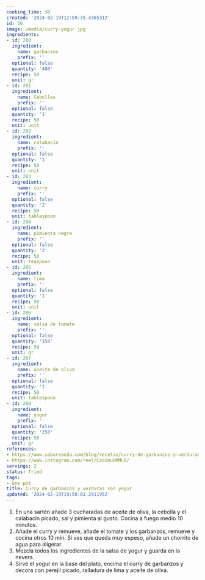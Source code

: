 ```yaml
---
cooking_time: 30
created: '2024-02-19T12:59:35.436531Z'
id: 50
image: /media/curry-yogur.jpg
ingredients:
- id: 280
  ingredient:
    name: garbanzos
    prefix: ''
  optional: false
  quantity: '400'
  recipe: 50
  unit: gr
- id: 281
  ingredient:
    name: Cebollas
    prefix: ''
  optional: false
  quantity: '1'
  recipe: 50
  unit: unit
- id: 282
  ingredient:
    name: calabacin
    prefix: ''
  optional: false
  quantity: '1'
  recipe: 50
  unit: unit
- id: 283
  ingredient:
    name: curry
    prefix: ''
  optional: false
  quantity: '2'
  recipe: 50
  unit: tablespoon
- id: 284
  ingredient:
    name: pimienta negra
    prefix: ''
  optional: false
  quantity: '2'
  recipe: 50
  unit: teaspoon
- id: 285
  ingredient:
    name: lima
    prefix: ''
  optional: false
  quantity: '1'
  recipe: 50
  unit: unit
- id: 286
  ingredient:
    name: salsa de tomate
    prefix: ''
  optional: false
  quantity: '350'
  recipe: 50
  unit: gr
- id: 287
  ingredient:
    name: aceite de oliva
    prefix: ''
  optional: false
  quantity: '1'
  recipe: 50
  unit: tablespoon
- id: 288
  ingredient:
    name: yogur
    prefix: ''
  optional: false
  quantity: '250'
  recipe: 50
  unit: gr
references:
- https://www.saboreanda.com/blog/recetas/curry-de-garbanzos-y-verduras-con-yogur
- https://www.instagram.com/reel/Czo5mu0MML8/
servings: 2
status: Tried
tags:
- one pot
title: Curry de garbanzos y verduras con yogur
updated: '2024-02-19T19:50:01.291195Z'
---
```


1. En una sartén añade 3 cucharadas de aceite de oliva, la cebolla y el calabacín picado, sal y pimienta al gusto. Cocina a fuego medio 10 minutos.
2. Añade el curry y remueve, añade el tomate y los garbanzos, remueve y cocina otros 10 min. Si ves que queda muy espeso, añade un chorrito de agua para aligerar.
3. Mezcla todos los ingredientes de la salsa de yogur y guarda en la nevera.
4. Sirve el yogur en la base del plato, encima el curry de garbanzos y decora con perejil picado, ralladura de lima y aceite de oliva.
